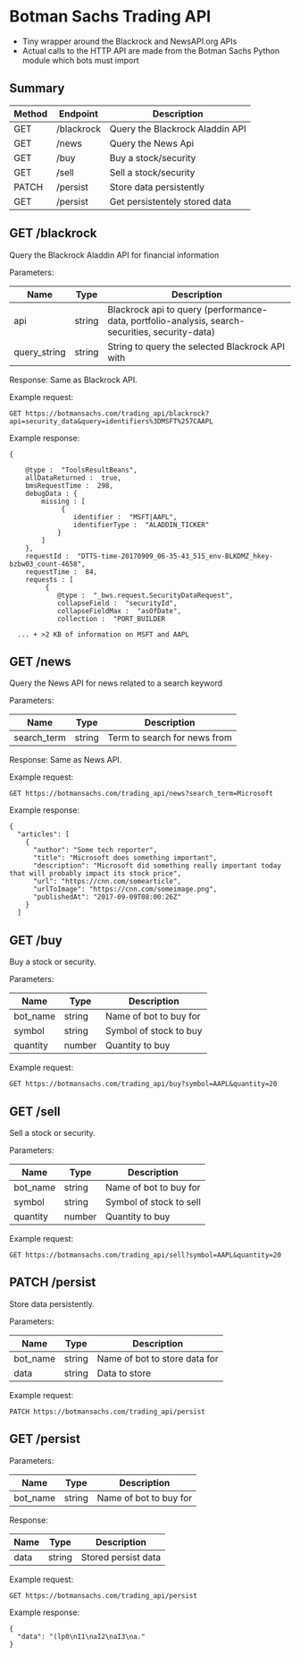 # Botman Sachs Trading API

- Tiny wrapper around the Blackrock and NewsAPI.org APIs
- Actual calls to the HTTP API are made from the Botman Sachs Python module which bots must import

## Summary

| Method | Endpoint     | Description                                           |
|--------|--------------|-------------------------------------------------------|
| GET    | /blackrock   | Query the Blackrock Aladdin API                       |
| GET    | /news        | Query the News Api                                    |
| GET    | /buy         | Buy a stock/security                                  |
| GET    | /sell        | Sell a stock/security                                 |
| PATCH  | /persist     | Store data persistently                               |
| GET    | /persist     | Get persistentely stored data                         |

## GET /blackrock
Query the Blackrock Aladdin API for financial information

Parameters:

| Name         | Type   | Description                                                                                     |
|--------------|--------|-------------------------------------------------------------------------------------------------|
| api          | string | Blackrock api to query (performance-data, portfolio-analysis, search-securities, security-data) |
| query_string | string | String to query the selected Blackrock API with                                                 |

Response: Same as Blackrock API.

Example request:

```
GET https://botmansachs.com/trading_api/blackrock?api=security_data&query=identifiers%3DMSFT%257CAAPL
```

Example response:

```
{

    @type :  "ToolsResultBeans",
    allDataReturned :  true,
    bmsRequestTime :  298,
    debugData : {
        missing : [
             {
                identifier :  "MSFT|AAPL",
                identifierType :  "ALADDIN_TICKER"
            }
        ]
    },
    requestId :  "DTTS-time-20170909_06-35-43_515_env-BLKDMZ_hkey-bzbw03_count-4658",
    requestTime :  84,
    requests : [
         {
            @type :  "_bws.request.SecurityDataRequest",
            collapseField :  "securityId",
            collapseFieldMax :  "asOfDate",
            collection :  "PORT_BUILDER

  ... + >2 KB of information on MSFT and AAPL
```

## GET /news
Query the News API for news related to a search keyword

Parameters:

| Name         | Type   | Description                                                                                     |
|--------------|--------|-------------------------------------------------------------------------------------------------|
| search_term  | string | Term to search for news from                                                                    |

Response: Same as News API.

Example request:

```
GET https://botmansachs.com/trading_api/news?search_term=Microsoft
```

Example response:

```
{
  "articles": [
    {
      "author": "Some tech reporter",
      "title": "Microsoft does something important",
      "description": "Microsoft did something really important today that will probably impact its stock price",
      "url": "https://cnn.com/somearticle",
      "urlToImage": "https://cnn.com/someimage.png",
      "publishedAt": "2017-09-09T08:00:26Z"
    }
  ]
```

## GET /buy
Buy a stock or security.

Parameters:

| Name         | Type   | Description                                                   |
|--------------|--------|---------------------------------------------------------------|
| bot_name     | string | Name of bot to buy for                                        |
| symbol       | string | Symbol of stock to buy                                        |
| quantity     | number | Quantity to buy                                               |

Example request:

```
GET https://botmansachs.com/trading_api/buy?symbol=AAPL&quantity=20
```

## GET /sell
Sell a stock or security.

Parameters:

| Name         | Type   | Description                                                   |
|--------------|--------|---------------------------------------------------------------|
| bot_name     | string | Name of bot to buy for                                        |
| symbol       | string | Symbol of stock to sell                                       |
| quantity     | number | Quantity to buy                                               |

Example request:

```
GET https://botmansachs.com/trading_api/sell?symbol=AAPL&quantity=20
```

## PATCH /persist

Store data persistently.

Parameters:

| Name         | Type   | Description                                                   |
|--------------|--------|---------------------------------------------------------------|
| bot_name     | string | Name of bot to store data for                                 |
| data         | string | Data to store                                                 |

Example request:

```
PATCH https://botmansachs.com/trading_api/persist
```

## GET /persist

Parameters:

| Name         | Type   | Description                                                   |
|--------------|--------|---------------------------------------------------------------|
| bot_name     | string | Name of bot to buy for                                        |

Response:

| Name         | Type   | Description                                                   |
|--------------|--------|---------------------------------------------------------------|
| data         | string | Stored persist data                                           |

Example request:

```
GET https://botmansachs.com/trading_api/persist
```

Example response:

```
{
  "data": "(lp0\nI1\naI2\naI3\na."
}
```
